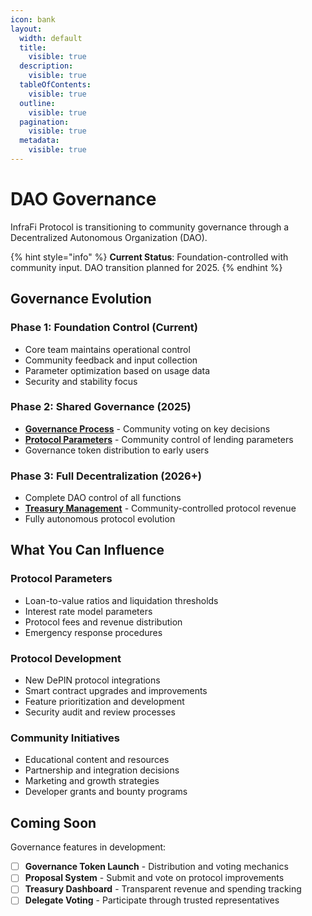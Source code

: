 ```yaml
---
icon: bank
layout:
  width: default
  title:
    visible: true
  description:
    visible: true
  tableOfContents:
    visible: true
  outline:
    visible: true
  pagination:
    visible: true
  metadata:
    visible: true
---
```


# DAO Governance

InfraFi Protocol is transitioning to community governance through a Decentralized Autonomous Organization (DAO).

{% hint style="info" %}
**Current Status**: Foundation-controlled with community input. DAO transition planned for 2025.
{% endhint %}

## Governance Evolution

### **Phase 1: Foundation Control** (Current)
- Core team maintains operational control
- Community feedback and input collection
- Parameter optimization based on usage data
- Security and stability focus

### **Phase 2: Shared Governance** (2025)
- **[Governance Process](voting-guide.md)** - Community voting on key decisions
- **[Protocol Parameters](parameters.md)** - Community control of lending parameters
- Governance token distribution to early users

### **Phase 3: Full Decentralization** (2026+)
- Complete DAO control of all functions
- **[Treasury Management](treasury.md)** - Community-controlled protocol revenue
- Fully autonomous protocol evolution

## What You Can Influence

### **Protocol Parameters**
- Loan-to-value ratios and liquidation thresholds
- Interest rate model parameters  
- Protocol fees and revenue distribution
- Emergency response procedures

### **Protocol Development**
- New DePIN protocol integrations
- Smart contract upgrades and improvements
- Feature prioritization and development
- Security audit and review processes

### **Community Initiatives**
- Educational content and resources
- Partnership and integration decisions
- Marketing and growth strategies
- Developer grants and bounty programs

## Coming Soon

Governance features in development:

- [ ] **Governance Token Launch** - Distribution and voting mechanics
- [ ] **Proposal System** - Submit and vote on protocol improvements  
- [ ] **Treasury Dashboard** - Transparent revenue and spending tracking
- [ ] **Delegate Voting** - Participate through trusted representatives
